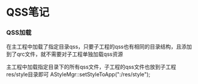 # QSS笔记

### QSS加载
在主工程中加载了指定目录qss，只要子工程的qss也有相同的目录结构，且添加到了qrc文件，就不需要对子工程单独加载qss资源

主工程中加载指定目录下的所有qss文件，子工程的qss文件也放到子工程res/style目录即可
AStyleMgr::setStyleToApp(":/res/style");




